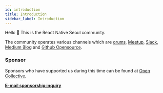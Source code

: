 ```yaml
---
id: introduction
title: Introduction
sidebar_label: Introduction
---
```


Hello 👋 This is the React Native Seoul community.

The community operates various channels which are [orums](https://forums.reactnativeseoul.com), [Meetup](https://www.meetup.com/en-KR/react-native-seoul), [Slack](https://dooboolab.com/joinRNSeoul), [Medium Blog](https://medium.com/react-native-seoul) and [Github Opensource](https://github.com/react-native-seoul).

### Sponsor

Sponsors who have supported us during this time can be found at [Open Collective](https://opencollective.com/dooboolab-community).

<strong><a href="mailto:support@dooboolab.com">E-mail sponsorship inquiry</a></strong>
